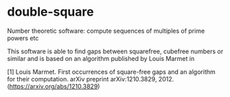 # double-square
Number theoretic software: compute sequences of multiples of prime powers etc

This software is able to find gaps between squarefree, cubefree numbers or similar and is based on an algorithm published by Louis Marmet in 

[1] Louis Marmet.  First occurrences of square-free gaps and an algorithm for their computation. arXiv preprint arXiv:1210.3829, 2012. (https://arxiv.org/abs/1210.3829)
